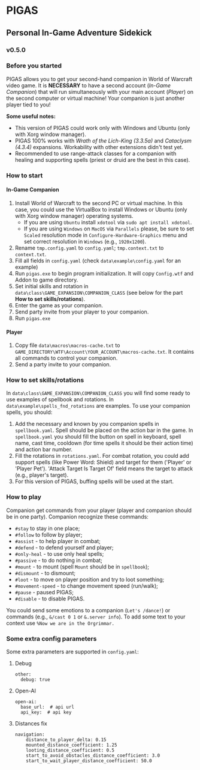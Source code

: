 # PIGAS
## Personal In-Game Adventure Sidekick
### v0.5.0

### Before you started
PIGAS allows you to get your second-hand companion in World of Warcraft video game.
It is **NECESSARY** to have a second account (_In-Game Companion_) that will run simultaneously with your main account (_Player_) on the second computer or virtual machine!
Your companion is just another player tied to you!

**Some useful notes:**
- This version of PIGAS could work only with Windows and Ubuntu (only with Xorg window manager).
- PIGAS 100% works with *Wrath of the Lich-King (3.3.5a)* and *Cataclysm (4.3.4)* expansions. Workability with other extensions didn't test yet.
- Recommended to use range-attack classes for a companion with healing and supporting spells (priest or druid are the best in this case).

### How to start
#### In-Game Companion
1. Install World of Warcraft to the second PC or virtual machine. In this case, you could use the VirtualBox to install Windows or Ubuntu (only with Xorg window manager) operating systems.
   - If you are using `Ubuntu` install `xdotool` via `sudo apt install xdotool`.
   - If you are using `Windows` on `MacOS` via `Parallels` please, be sure to set `Scaled` resolution mode in `Configure-Hardware-Graphics` menu and set correct resolution in `Windows` (e.g., `1920x1200`). 
2. Rename `tmp.config.yaml` to `config.yaml`; `tmp.context.txt` to `context.txt`.
3. Fill all fields in `config.yaml` (check `data\example\config.yaml` for an example)
4. Run `pigas.exe` to begin program initialization. It will copy `Config.wtf` and Addon to game directory.
5. Set initial skills and rotation in `data\class\GAME_EXPANSION\COMPANION_CLASS` (see below for the part __How to set skills/rotations__).
6. Enter the game as your companion.
7. Send party invite from your player to your companion.
8. Run `pigas.exe`

#### Player
1. Copy file `data\macros\macros-cache.txt` to `GAME_DIRECTORY\WTF\Account\YOUR_ACCOUNT\macros-cache.txt`. It contains all commands to control your companion.
2. Send a party invite to your companion.

### How to set skills/rotations
In `data\class\GAME_EXPANSION\COMPANION_CLASS` you will find some ready to use examples of spellbook and rotations. 
In `data\example\spells_fnd_rotations` are examples.
To use your companion spells, you should:
1. Add the necessary and known by you companion spells in `spellbook.yaml`. Spell should be placed on the action bar in the game.  In `spellbook.yaml` you should fill the button on spell in keyboard, spell name, cast time, cooldown (for time spells it should be their action time) and action bar number.
2. Fill the rotations in `rotations.yaml`. For combat rotation, you could add support spells (like Power Word: Shield) and target for them ('Player' or 'Player Pet'). 'Attack Target Is Target Of' field means the target to attack (e.g., player's target).
3. For this version of PIGAS, buffing spells will be used at the start.
### How to play

Companion get commands from your player (player and companion should be in one party).
Companion recognize these commands:
- `#stay` to stay in one place;
- `#follow` to follow by player;
- `#assist` - to help player in combat;
- `#defend` - to defend yourself and player;
- `#only-heal` - to use only heal spells;
- `#passive` - to do nothing in combat;
- `#mount` - to mount (spell `Mount` should be in `spellbook`);
- `#dismount` - to dismount;
- `#loot` - to move on player position and try to loot something;
- `#movement-speed` - to change movement speed (run/walk);
- `#pause` - paused PIGAS;
- `#disable` - to disable PIGAS.

You could send some emotions to a companion (`Let's /dance!`) or commands (e.g., `&/cast 0 1` or `&.server info`).
To add some text to your context use `%Now we are in the Orgrimmar.`

### Some extra config parameters
Some extra parameters are supported in `config.yaml`:
1. Debug
    ```
    other:
      debug: true
    ```
2. Open-AI
    ```
    open-ai:
      base_url:  # api url
      api_key:  # api key
    ```
3. Distances fix
    ```
    navigation:
        distance_to_player_delta: 0.15
        mounted_distance_coefficient: 1.25
        looting_distance_coefficient: 0.5
        start_to_avoid_obstacles_distance_coefficient: 3.0
        start_to_wait_player_distance_coefficient: 50.0
    ```